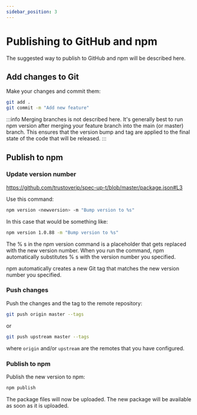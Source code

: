 ```yaml
---
sidebar_position: 3
---
```


# Publishing to GitHub and npm

The suggested way to publish to GitHub and npm will be described here.

## Add changes to Git

Make your changes and commit them:

```bash
git add .
git commit -m "Add new feature"
```

:::info
Merging branches is not described here. It's generally best to run npm version after merging your feature branch into the main (or master) branch. This ensures that the version bump and tag are applied to the final state of the code that will be released.
:::

## Publish to npm

### Update version number

https://github.com/trustoverip/spec-up-t/blob/master/package.json#L3


Use this command:

```bash
npm version <newversion> -m "Bump version to %s"
```

In this case that would be something like:

```bash
npm version 1.0.88 -m "Bump version to %s"
```

The % s in the npm version command is a placeholder that gets replaced with the new version number. When you run the command, npm automatically substitutes % s with the version number you specified.

npm automatically creates a new Git tag that matches the new version number you specified.

### Push changes

Push the changes and the tag to the remote repository:

```bash
git push origin master --tags
```

or

```bash
git push upstream master --tags
```

where `origin` and/or `upstream` are the remotes that you have configured.



### Publish to npm

Publish the new version to npm:

```bash
npm publish
```

The package files will now be uploaded. The new package will be available as soon as it is uploaded.
